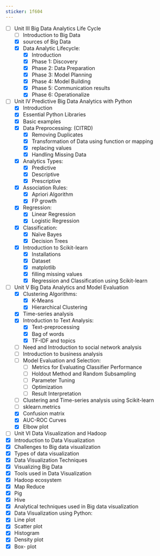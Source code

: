 ```yaml
---
sticker: 1f604
---
```

- [ ]  Unit III Big Data Analytics Life Cycle
	- [ ] Introduction to Big Data
	- [x] sources of Big Data
	- [x] Data Analytic Lifecycle: 
		- [x] Introduction
		- [x] Phase 1: Discovery
		- [x] Phase 2: Data Preparation
		- [x] Phase 3: Model Planning
		- [x] Phase 4: Model Building
		- [x] Phase 5: Communication results
		- [x] Phase 6: Operationalize

- [ ] Unit IV Predictive Big Data Analytics with Python
	- [x] Introduction
	- [x] Essential Python Libraries
	- [x] Basic examples
	- [x] Data Preprocessing: (CITRD) 
		- [x] Removing Duplicates
		- [x] Transformation of Data using function or mapping
		- [x] replacing values
		- [x] Handling Missing Data
	- [x] Analytics Types: 
		- [x] Predictive
		- [x] Descriptive 
		- [x] Prescriptive
	- [x] Association Rules: 
		- [x] Apriori Algorithm
		- [x] FP growth
	- [x] Regression: 
		- [x] Linear Regression
		- [x] Logistic Regression
	- [x] Classification: 
		- [x] Naïve Bayes
		- [x] Decision Trees
	- [x] Introduction to Scikit-learn
		- [x] Installations
		- [x] Dataset
		- [x] matplotlib
		- [x] filling missing values
		- [x] Regression and Classification using Scikit-learn

- [ ] Unit V Big Data Analytics and Model Evaluation
	- [x] Clustering Algorithms: 
		- [x] K-Means 
		- [x] Hierarchical Clustering
	- [x] Time-series analysis
	- [x] Introduction to Text Analysis:
		- [x] Text-preprocessing
		- [x] Bag of words
		- [x] TF-IDF and topics
	- [ ] Need and Introduction to social network analysis
	- [ ] Introduction to business analysis
	- [ ] Model Evaluation and Selection: 
		- [ ] Metrics for Evaluating Classifier Performance
		- [ ] Holdout Method and Random Subsampling
		- [ ] Parameter Tuning
		- [ ] Optimization
		- [ ] Result Interpretation
	- [ ] Clustering and Time-series analysis using Scikit-learn
	- [ ] sklearn.metrics
	- [x] Confusion matrix
	- [x] AUC-ROC Curves
	- [x] Elbow plot

- [ ] Unit VI Data Visualization and Hadoop
- [x] Introduction to Data Visualization
- [x] Challenges to Big data visualization
- [x] Types of data visualization
- [x] Data Visualization Techniques
- [x] Visualizing Big Data
- [x] Tools used in Data Visualization
- [x] Hadoop ecosystem
- [x] Map Reduce
- [x] Pig
- [x] Hive
- [x] Analytical techniques used in Big data visualization
- [x] Data Visualization using Python: 
- [x] Line plot
- [x] Scatter plot
- [x] Histogram
- [x] Density plot
- [x] Box- plot
